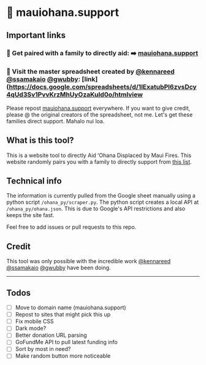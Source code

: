 # 🌺 mauiohana.support

## Important links
### 🔗 Get paired with a family to directly aid: ➡️ [mauiohana.support](mauiohana.support)
### 📄 Visit the master spreadsheet created by [@kennareed](https://www.instagram.com/kennareed/) [@ssamakaio](https://www.instagram.com/ssamakaio/) [@gwubby](https://www.instagram.com/gwubby/): [link](https://docs.google.com/spreadsheets/d/1lExatubPl6zvsDcy4qUd3Sv1PvvKrzMhUyOzaKuId0o/htmlview

Please repost [mauiohana.support](http://mauiohana.support) everywhere. If you want to give credit, please @ the original creators of the spreadsheet, not me. Let's get these families direct support. Mahalo nui loa.

## What is this tool?
This is a website tool to directly Aid ʻOhana Displaced by Maui Fires. This website randomly pairs you with a family to directly support from [this list](https://docs.google.com/spreadsheets/d/1lExatubPl6zvsDcy4qUd3Sv1PvvKrzMhUyOzaKuId0o/htmlview).

## Technical info
The information is currently pulled from the Google sheet manually using a python script `/ohana_py/scraper.py`. The python script creates a local API at `/ohana_py/ohana.json`. This is due to Google's API restrictions and also keeps the site fast.

Feel free to add issues or pull requests to this repo.

## Credit
This tool was only possible with the incredible work [@kennareed](https://www.instagram.com/kennareed/) [@ssamakaio](https://www.instagram.com/ssamakaio/) [@gwubby](https://www.instagram.com/gwubby/) have been doing.


---

## Todos
- [ ] Move to domain name (mauiohana.support)
- [ ] Repost to sites that might pick this up
- [ ] Fix mobile CSS
- [ ] Dark mode?
- [ ] Better donation URL parsing
- [ ] GoFundMe API to pull latest funding info
- [ ] Sort by most in need?
- [ ] Make random button more noticeable
